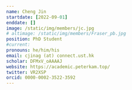 ```yaml
---
name: Cheng Jin
startdate: [2022-09-01]
enddate: []
image: /static/img/members/jc.jpg
# altimage: /static/img/members/Fraser_pb.jpg
position: PhD Student
#current:
pronouns: he/him/his
email: cjinag (at) connect.ust.hk
scholar: DFMxV_oAAAAJ
website: https://academic.peterkam.top/
twitter: VR2XSP
orcid: 0000-0002-3522-3592
---
```

